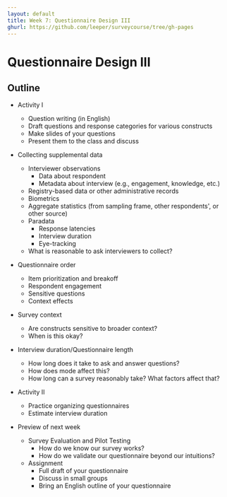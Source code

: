 ```yaml
---
layout: default
title: Week 7: Questionnaire Design III
ghurl: https://github.com/leeper/surveycourse/tree/gh-pages
---
```


# Questionnaire Design III #

## Outline ##

  - Activity I
    - Question writing (in English)
    - Draft questions and response categories for various constructs
    - Make slides of your questions
    - Present them to the class and discuss
  
  - Collecting supplemental data
    - Interviewer observations
      - Data about respondent
      - Metadata about interview (e.g., engagement, knowledge, etc.)
    - Registry-based data or other administrative records
    - Biometrics
    - Aggregate statistics (from sampling frame, other respondents', or other source)
    - Paradata
      - Response latencies
      - Interview duration
      - Eye-tracking
    - What is reasonable to ask interviewers to collect?
  
  - Questionnaire order
    - Item prioritization and breakoff
    - Respondent engagement
    - Sensitive questions
    - Context effects
  
  - Survey context
    - Are constructs sensitive to broader context?
    - When is this okay?
  
  - Interview duration/Questionnaire length
    - How long does it take to ask and answer questions?
    - How does mode affect this?
    - How long can a survey reasonably take? What factors affect that?
  
  - Activity II
    - Practice organizing questionnaires
    - Estimate interview duration
  
  - Preview of next week
    - Survey Evaluation and Pilot Testing
      - How do we know our survey works?
      - How do we validate our questionnaire beyond our intuitions?
    - Assignment
      - Full draft of your questionnaire
      - Discuss in small groups
      - Bring an English outline of your questionnaire
    

